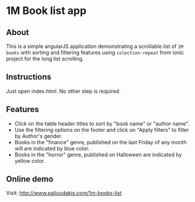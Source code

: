# 1M Book list app
## About
This is a simple angularJS application demonstrating a scrollable list of `1M books` with sorting and filtering features using `colection-repeat` from ionic project for the long list scrolling.

## Instructions 
Just open index.html. No other step is required.

## Features
- Click on the table header titles to sort by "book name" or "author name".
- Use the filtering options on the footer and click on "Apply filters" to filter by Author's gender.
- Books in the "finance" genre, published on the last Friday of any month will are indicated by blue color.
- Books in the "horror" genre, published on Halloween are indicated by yellow color.

## Online demo 
Visit: http://www.palioudakis.com/1m-books-list